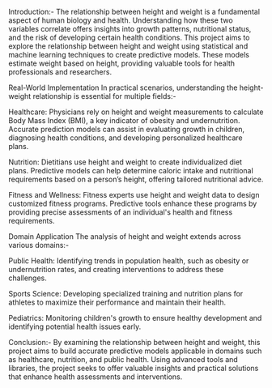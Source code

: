 Introduction:-
The relationship between height and weight is a fundamental aspect of human biology and health. Understanding how these two variables correlate offers insights into growth patterns, nutritional status, and the risk of developing certain health conditions. This project aims to explore the relationship between height and weight using statistical and machine learning techniques to create predictive models. These models estimate weight based on height, providing valuable tools for health professionals and researchers.

Real-World Implementation
In practical scenarios, understanding the height-weight relationship is essential for multiple fields:-

Healthcare: Physicians rely on height and weight measurements to calculate Body Mass Index (BMI), a key indicator of obesity and undernutrition. Accurate prediction models can assist in evaluating growth in children, diagnosing health conditions, and developing personalized healthcare plans.

Nutrition: Dietitians use height and weight to create individualized diet plans. Predictive models can help determine caloric intake and nutritional requirements based on a person’s height, offering tailored nutritional advice.

Fitness and Wellness: Fitness experts use height and weight data to design customized fitness programs. Predictive tools enhance these programs by providing precise assessments of an individual's health and fitness requirements.

Domain Application
The analysis of height and weight extends across various domains:-

Public Health: Identifying trends in population health, such as obesity or undernutrition rates, and creating interventions to address these challenges.

Sports Science: Developing specialized training and nutrition plans for athletes to maximize their performance and maintain their health.

Pediatrics: Monitoring children's growth to ensure healthy development and identifying potential health issues early.

Conclusion:-
By examining the relationship between height and weight, this project aims to build accurate predictive models applicable in domains such as healthcare, nutrition, and public health. Using advanced tools and libraries, the project seeks to offer valuable insights and practical solutions that enhance health assessments and interventions.
